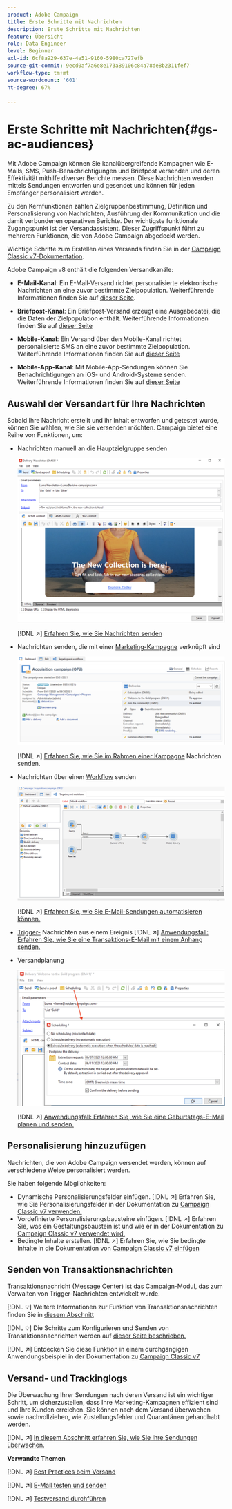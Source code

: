 ```yaml
---
product: Adobe Campaign
title: Erste Schritte mit Nachrichten
description: Erste Schritte mit Nachrichten
feature: Übersicht
role: Data Engineer
level: Beginner
exl-id: 6cf8a929-637e-4e51-9160-5980ca727efb
source-git-commit: 9ecd0af7a6e8e173a89106c84a78de8b2311fef7
workflow-type: tm+mt
source-wordcount: '601'
ht-degree: 67%

---
```


# Erste Schritte mit Nachrichten{#gs-ac-audiences}

Mit Adobe Campaign können Sie kanalübergreifende Kampagnen wie E-Mails, SMS, Push-Benachrichtigungen und Briefpost versenden und deren Effektivität mithilfe diverser Berichte messen. Diese Nachrichten werden mittels Sendungen entworfen und gesendet und können für jeden Empfänger personalisiert werden.

Zu den Kernfunktionen zählen Zielgruppenbestimmung, Definition und Personalisierung von Nachrichten, Ausführung der Kommunikation und die damit verbundenen operativen Berichte. Der wichtigste funktionale Zugangspunkt ist der Versandassistent. Dieser Zugriffspunkt führt zu mehreren Funktionen, die von Adobe Campaign abgedeckt werden.

Wichtige Schritte zum Erstellen eines Versands finden Sie in der [Campaign Classic v7-Dokumentation](https://experienceleague.adobe.com/docs/campaign-classic/using/sending-messages/key-steps-when-creating-a-delivery/steps-about-delivery-creation-steps.html?lang=de#sending-messages).

Adobe Campaign v8 enthält die folgenden Versandkanäle:

* **E-Mail-Kanal**: Ein E-Mail-Versand richtet personalisierte elektronische Nachrichten an eine zuvor bestimmte Zielpopulation. Weiterführende Informationen finden Sie auf [dieser Seite](../send/email.md).

* **Briefpost-Kanal**: Ein Briefpost-Versand erzeugt eine Ausgabedatei, die die Daten der Zielpopulation enthält.  Weiterführende Informationen finden Sie auf [dieser Seite](../send/direct-mail.md)

* **Mobile-Kanal**: Ein Versand über den Mobile-Kanal richtet personalisierte SMS an eine zuvor bestimmte Zielpopulation.  Weiterführende Informationen finden Sie auf [dieser Seite](../send/sms.md)

* **Mobile-App-Kanal**: Mit Mobile-App-Sendungen können Sie Benachrichtigungen an iOS- und Android-Systeme senden.  Weiterführende Informationen finden Sie auf [dieser Seite](../send/push.md)

<!--
* **LINE channel**: LINE deliveries let you send messages on LINE, an instant messaging application available on all smartphones. Learn more in [this page](../send/line.md)
-->

## Auswahl der Versandart für Ihre Nachrichten

Sobald Ihre Nachricht erstellt und ihr Inhalt entworfen und getestet wurde, können Sie wählen, wie Sie sie versenden möchten. Campaign bietet eine Reihe von Funktionen, um:

* Nachrichten manuell an die Hauptzielgruppe senden

   ![](assets/send-email.png)

   [!DNL :arrow_upper_right:] [Erfahren Sie, wie Sie Nachrichten senden](https://experienceleague.adobe.com/docs/campaign-classic/using/sending-messages/sending-emails/sending-an-email/sending-messages.html?lang=de#sending-messages)
* Nachrichten senden, die mit einer [Marketing-Kampagne](campaigns.md) verknüpft sind

   ![](assets/deliveries-in-a-campaign.png)

   [!DNL :arrow_upper_right:] [Erfahren Sie, wie Sie im Rahmen einer Kampagne](https://experienceleague.adobe.com/docs/campaign-classic/using/orchestrating-campaigns/orchestrate-campaigns/marketing-campaign-deliveries.html?lang=de) Nachrichten senden.
* Nachrichten über einen [Workflow](../config/workflows.md) senden

   ![](assets/send-in-a-wf.png)

   [!DNL :arrow_upper_right:] [Erfahren Sie, wie Sie E-Mail-Sendungen automatisieren können.](https://experienceleague.adobe.com/docs/campaign-classic/using/automating-with-workflows/action-activities/delivery.html?lang=de)
* [Trigger-](../send/transactional.md) Nachrichten aus einem Ereignis
   [!DNL :arrow_upper_right:] [Anwendungsfall: Erfahren Sie, wie Sie eine Transaktions-E-Mail mit einem Anhang senden.](https://experienceleague.adobe.com/docs/campaign-classic/using/transactional-messaging/use-case/transactional-email-with-attachments.html?lang=de)
* Versandplanung

   ![](assets/schedule-send.png)

   [!DNL :arrow_upper_right:] [Anwendungsfall: Erfahren Sie, wie Sie eine Geburtstags-E-Mail planen und senden.](https://experienceleague.adobe.com/docs/campaign-classic/using/automating-with-workflows/use-cases/deliveries/sending-a-birthday-email.html?lang=de)


## Personalisierung hinzuzufügen

Nachrichten, die von Adobe Campaign versendet werden, können auf verschiedene Weise personalisiert werden.

Sie haben folgende Möglichkeiten:

* Dynamische Personalisierungsfelder einfügen.
   [!DNL :arrow_upper_right:] Erfahren Sie, wie Sie Personalisierungsfelder in der Dokumentation zu  [Campaign Classic v7 verwenden.](https://experienceleague.adobe.com/docs/campaign-classic/using/sending-messages/personalizing-deliveries/personalization-fields.html?lang=de)
* Vordefinierte Personalisierungsbausteine einfügen.
   [!DNL :arrow_upper_right:] Erfahren Sie, was ein Gestaltungsbaustein ist und wie er in der Dokumentation zu  [Campaign Classic v7 verwendet wird.](https://experienceleague.adobe.com/docs/campaign-classic/using/sending-messages/personalizing-deliveries/personalization-blocks.html?lang=de)
* Bedingte Inhalte erstellen.
   [!DNL :arrow_upper_right:] Erfahren Sie, wie Sie bedingte Inhalte in die Dokumentation von  [Campaign Classic v7 einfügen](https://experienceleague.adobe.com/docs/campaign-classic/using/sending-messages/personalizing-deliveries/conditional-content.html?lang=de)

## Senden von Transaktionsnachrichten

Transaktionsnachricht (Message Center) ist das Campaign-Modul, das zum Verwalten von Trigger-Nachrichten entwickelt wurde.

[!DNL :bulb:] Weitere Informationen zur Funktion von Transaktionsnachrichten finden Sie in  [diesem Abschnitt](../dev/architecture.md#transac-msg-archi)

[!DNL :bulb:] Die Schritte zum Konfigurieren und Senden von Transaktionsnachrichten werden auf  [dieser Seite beschrieben.](../send/transactional.md)

[!DNL :arrow_upper_right:] Entdecken Sie diese Funktion in einem durchgängigen Anwendungsbeispiel in der Dokumentation zu  [Campaign Classic v7](https://experienceleague.adobe.com/docs/campaign-classic/using/transactional-messaging/use-case/transactional-email-with-attachments.html?lang=de#transactional-messaging)

## Versand- und Trackinglogs

Die Überwachung Ihrer Sendungen nach deren Versand ist ein wichtiger Schritt, um sicherzustellen, dass Ihre Marketing-Kampagnen effizient sind und Ihre Kunden erreichen. Sie können nach dem Versand überwachen sowie nachvollziehen, wie Zustellungsfehler und Quarantänen gehandhabt werden.

[!DNL :arrow_upper_right:] [In diesem Abschnitt erfahren Sie, wie Sie Ihre Sendungen überwachen.](https://experienceleague.adobe.com/docs/campaign-classic/using/sending-messages/monitoring-deliveries/about-delivery-monitoring.html?lang=de#sending-messages)


**Verwandte Themen**

[!DNL :arrow_upper_right:]  [Best Practices beim Versand](https://experienceleague.adobe.com/docs/campaign-classic/using/sending-messages/key-steps-when-creating-a-delivery/delivery-bestpractices/delivery-best-practices.html?lang=de)

[!DNL :arrow_upper_right:]  [E-Mail testen und senden](https://experienceleague.adobe.com/docs/campaign-classic/using/sending-messages/sending-emails/sending-an-email/sending-messages.html)

[!DNL :arrow_upper_right:]  [Testversand durchführen](https://experienceleague.adobe.com/docs/campaign-classic/using/sending-messages/key-steps-when-creating-a-delivery/steps-validating-the-delivery.html?lang=de)
